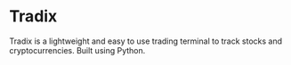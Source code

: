 # Tradix

Tradix is a lightweight and easy to use trading terminal to track stocks and cryptocurrencies. Built using Python.